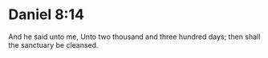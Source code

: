 # Daniel 8:14

And he said unto me, Unto two thousand and three hundred days; then shall the sanctuary be cleansed.